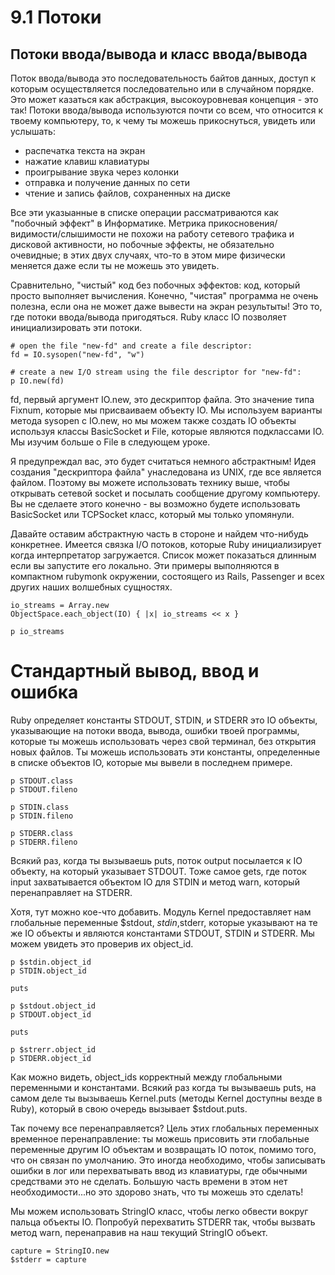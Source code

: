 ﻿# 9.1 Потоки #

## Потоки ввода/вывода и класс ввода/вывода ##

Поток ввода/вывода это последовательность байтов данных, доступ к которым осуществляется последовательно или в случайном порядке. Это может казаться как абстракция, высокоуровневая концепция - это так! Потоки ввода/вывода используются почти со всем, что относится к твоему компьютеру, то, к чему ты можешь прикоснуться, увидеть или услышать:

* распечатка текста на экран
* нажатие клавиш клавиатуры
* проигрывание звука через колонки
* отправка и получение данных по сети
* чтение и запись файлов, сохраненных на диске

Все эти указыанные в списке операции рассматриваются как "побочный эффект" в Информатике. Метрика прикосновения/видимости/слышимости не похожи на работу сетевого трафика и дисковой активности, но побочные эффекты, не обязательно очевидные; в этих двух случаях, что-то в этом мире физически меняется даже если ты не можешь это увидеть.

Сравнительно, "чистый" код без побочных эффектов: код, который просто выполняет вычисления. Конечно, "чистая" программа не очень полезна, если она не может даже вывести на экран результыты! Это то, где потоки ввода/вывода пригодяться. Ruby класс IO позволяет инициализировать эти потоки.

	# open the file "new-fd" and create a file descriptor:
	fd = IO.sysopen("new-fd", "w")

	# create a new I/O stream using the file descriptor for "new-fd":
	p IO.new(fd) 

fd, первый аргумент IO.new, это дескриптор файла. Это значение типа Fixnum, которые мы присваиваем объекту IO. Мы используем варианты метода sysopen с IO.new, но мы можем также создать IO объекты используя классы BasicSocket и File, которые являются подклассами IO. Мы изучим больше о File в следующем уроке.

Я предупреждал вас, это будет считаться немного абстрактным! Идея создания "дескриптора файла" унаследована из UNIX, где все является файлом. Поэтому вы можете использовать технику выше, чтобы открывать сетевой socket и посылать сообщение другому компьютеру. Вы не сделаете этого конечно - вы возможно будете использовать BasicSocket или TCPSocket класс, который мы только упомянули.

Давайте оставим абстрактную часть в стороне и найдем что-нибудь конкретнее. Имеется связка I/O потоков, которые Ruby инициализирует когда интерпретатор загружается. Список может показаться длинным если вы запустите его локально. Эти примеры выполняются в компактном rubymonk окружении, состоящего из Rails, Passenger и всех других наших волшебных сущностях.

	io_streams = Array.new
	ObjectSpace.each_object(IO) { |x| io_streams << x }

	p io_streams

# Стандартный вывод, ввод и ошибка #

Ruby определяет константы STDOUT, STDIN, и STDERR это IO объекты, указывающие на потоки ввода, вывода, ошибки твоей программы, которые ты можешь использовать через свой терминал, без открытия новых файлов. Ты можешь использовать эти константы, определенные в списке объектов IO, которые мы вывели в последнем примере.

	p STDOUT.class
	p STDOUT.fileno
  
	p STDIN.class
	p STDIN.fileno

	p STDERR.class 
	p STDERR.fileno


Всякий раз, когда ты вызываешь puts, поток output посылается к IO объекту, на который указывает STDOUT. Тоже самое gets, где поток input захватывается объектом IO для STDIN и метод warn, который перенаправляет на STDERR.

Хотя, тут можно кое-что добавить. Модуль Kernel предоставляет нам глобальные переменные $stdout, $stdin,$stderr, которые указывают на те же IO объекты и являются константами STDOUT, STDIN и STDERR. Мы можем увидеть это проверив их object_id.

	p $stdin.object_id
	p STDIN.object_id

	puts

	p $stdout.object_id
	p STDOUT.object_id

	puts

	p $strerr.object_id
	p STDERR.object_id


Как можно видеть, object_ids корректный между глобальными переменными и константами. Всякий раз когда ты вызываешь puts, на самом деле ты вызываешь Kernel.puts (методы Kernel доступны везде в Ruby), который в свою очередь вызывает $stdout.puts.

Так почему все перенаправляется? Цель этих глобальных переменных временное перенаправление: ты можешь присовить эти глобальные переменные другим IO объектам и возвращать IO поток, помимо того, что он связан по умолчанию. Это иногда необходимо, чтобы записывать ошибки в лог или перехватывать ввод из клавиатуры, где обычными средствами это не сделать. Большую часть времени в этом нет необходимости...но это здорово знать, что ты можешь это сделать!

Мы можем использовать StringIO класс, чтобы легко обвести вокруг пальца объекты IO. Попробуй перехватить STDERR так, чтобы вызвать метод warn, перенаправив на наш текущий StringIO объект.

	capture = StringIO.new
	$stderr = capture
